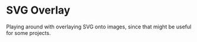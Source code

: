 # SVG Overlay

Playing around with overlaying SVG onto images, since that might be useful for some projects.
